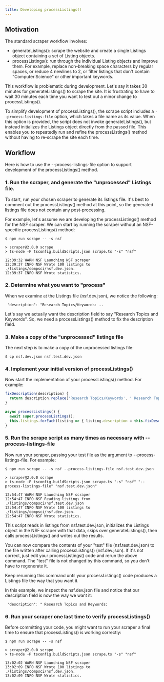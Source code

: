 ```yaml
---
title: Developing processListings()
---
```


## Motivation

The standard scraper workflow involves:

  * generateListings(): scrape the website and create a single Listings object containing a set of Listing objects.
  * processListings(): run through the individual Listing objects and improve them. For example, replace non-breaking space characters by regular spaces, or reduce 4 newlines to 2, or filter listings that don't contain "Computer Science" or other important keywords.

This workflow is problematic during development. Let's say it takes 30 minutes for generateListings() to scrape the site.  It is frustrating to have to wait 30 minutes each time you want to test out a minor change to processListings().

To simplify development of processListings(), the scrape script includes a `--process-listings-file` option, which takes a file name as its value. When this option is provided, the script does not invoke generateListings(), but instead initializes the Listings object directly from the passed file.  This enables you to repeatedly run and refine the processListings() method without having to re-scrape the site each time.


## Workflow

Here is how to use the --process-listings-file option to support development of the processListings() method.

### 1. Run the scraper, and generate the "unprocessed" Listings file.

To start, run your chosen scraper to generate its listings file. It's best to comment out the processListings() method at this point, so the generated listings file does not contain any post-processing.

For example, let's assume we are developing the processListings() method for the NSF scraper. We can start by running the scraper without an NSF-specific processListings() method:

```
$ npm run scrape -- -s nsf

> scraper@2.0.0 scrape
> ts-node -P tsconfig.buildScripts.json scrape.ts "-s" "nsf"

12:39:32 WARN NSF Launching NSF scraper
12:39:37 INFO NSF Wrote 100 listings to ./listings/compsci/nsf.dev.json.
12:39:37 INFO NSF Wrote statistics.
```

### 2. Determine what you want to "process"

When we examine at the Listings file (nsf.dev.json), we notice the following:

```
 "description": "Research Topics/Keywords: ..
```

Let's say we actually want the description field to say "Research Topics and Keywords". So, we need a processListings() method to fix the description field.

### 3. Make a copy of the "unprocessed" listings file

The next step is to make a copy of the unprocessed listings file:

```
$ cp nsf.dev.json nsf.test.dev.json
```

### 4. Implement your initial version of processListings()

Now start the implementation of your processListings() method. For example:

```js
fixDescription(description) {
  return description.replace('Research Topics/Keywords', ' Research Topics and Keywords');
}

async processListings() {
  await super.processListings();
  this.listings.forEach(listing => { listing.description = this.fixDescription(listing.description); });
}
```

### 5. Run the scrape script as many times as necessary with --process-listings-file

Now run your scraper, passing your test file as the argument to --process-listings-file. For example:

```
$ npm run scrape -- -s nsf --process-listings-file nsf.test.dev.json

> scraper@2.0.0 scrape
> ts-node -P tsconfig.buildScripts.json scrape.ts "-s" "nsf" "--process-listings-file" "nsf.test.dev.json"

12:54:47 WARN NSF Launching NSF scraper
12:54:47 INFO NSF Reading listings from ./listings/compsci/nsf.test.dev.json
12:54:47 INFO NSF Wrote 100 listings to ./listings/compsci/nsf.dev.json.
12:54:47 INFO NSF Wrote statistics.
```

This script reads in listings from nsf.test.dev.json, initializes the Listings object in the NSF scraper with that data, skips over generateListings(), then calls processListings() and writes out the results.

You can now compare the contents of your "test" file (nsf.test.dev.json) to the file written after calling processListings() (nsf.dev.json).  If it's not correct, just edit your processListings() code and rerun the above command.  The "test" file is not changed by this command, so you don't have to regenerate it.

Keep rerunning this command until your processListings() code produces a Listings file the way that you want it.

In this example, we inspect the nsf.dev.json file and notice that our description field is now the way we want it:

```
 "description": " Research Topics and Keywords:
```

### 6. Run your scraper one last time to verify processListings()

Before committing your code, you might want to run your scraper a final time to ensure that processListings() is working correctly:

```
$ npm run scrape -- -s nsf

> scraper@2.0.0 scrape
> ts-node -P tsconfig.buildScripts.json scrape.ts "-s" "nsf"

13:02:02 WARN NSF Launching NSF scraper
13:02:09 INFO NSF Wrote 100 listings to ./listings/compsci/nsf.dev.json.
13:02:09 INFO NSF Wrote statistics.
```








